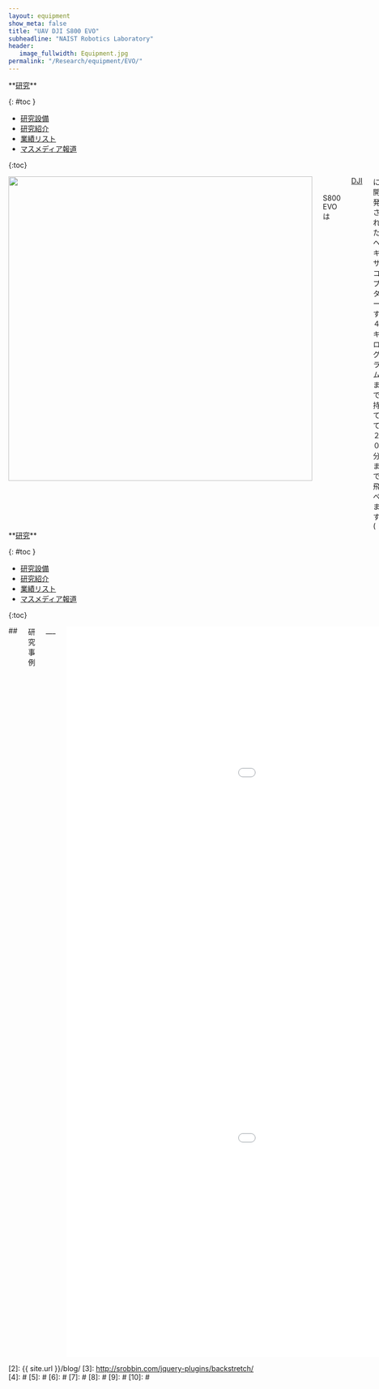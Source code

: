 ```yaml
---
layout: equipment
show_meta: false
title: "UAV DJI S800 EVO"
subheadline: "NAIST Robotics Laboratory"
header:
   image_fullwidth: Equipment.jpg
permalink: "/Research/equipment/EVO/"
---
```


<div class="row">
<div class="medium-4 medium-push-8 columns" markdown="1">
<div class="panel radius" markdown="1">
**<a href="{{ site.url }}{{ site.baseurl }}/Research/">研究</a>**

{: #toc }
*  <a href="{{ site.url }}{{ site.baseurl }}/Research/equipment/">研究設備</a>  
*  <a href="{{ site.url }}{{ site.baseurl }}/Research/topics/">研究紹介</a>  
*  <a href="{{ site.url }}{{ site.baseurl }}/Research/publication/">業績リスト</a>  
*  <a href="{{ site.url }}{{ site.baseurl }}/Research/press/">マスメディア報道</a>  

{:toc}
</div>
</div><!-- /.medium-4.columns -->

<div class="medium-8 medium-pull-4 columns" markdown="1">
<div style="text-align:center">
<img class="t50" src="{{ site.urlimg }}DJI.jpg" alt="" style="width: 600px;" style="height: 350px;">
</div>
<br/>
<br/>
S800 EVOは<a href="https://www.dji.com/jp">DJI</a>に開発されたヘキサコプターです。４キログラムまで持てて、２０分まで飛べます。(<a href="https://www.dji.com/jp/spreading-wings-s800-evo/spec">スペック詳細　(英語)</a>)  

</div>
</div><!-- /.row -->

<div class="row">
<div class="medium-4 medium-push-8 columns" markdown="1">
<div class="panel radius" markdown="1">
**<a href="{{ site.url }}{{ site.baseurl }}/Research/">研究</a>**

{: #toc }
*  <a href="{{ site.url }}{{ site.baseurl }}/Research/equipment/">研究設備</a>  
*  <a href="{{ site.url }}{{ site.baseurl }}/Research/topics/">研究紹介</a>  
*  <a href="{{ site.url }}{{ site.baseurl }}/Research/publication/">業績リスト</a>  
*  <a href="{{ site.url }}{{ site.baseurl }}/Research/press/">マスメディア報道</a>  

{:toc}
</div>
</div><!-- /.medium-4.columns -->

<div class="medium-8 medium-pull-4 columns" markdown="1">
## <span style="font-size: 100%">研究事例</span>
___

<div style="text-align:center">
<div class="flex-video">
        <iframe width="1280" height="720" src="//www.youtube.com/embed/nrxAW97E3tI" frameborder="0" allowfullscreen></iframe>
</div>
<div class="flex-video">
        <iframe width="1280" height="720" src="//www.youtube.com/embed/8c3Amd0bn7c" frameborder="0" allowfullscreen></iframe>
</div>
</div>
<br/>
<br/>
Rapid terrain mapping of areas affected by natural disasters for rescue efforts.[Nemanja JAKOVLJEVIC, Atsutoshi IKEDA, Masahiro YOSHIKAWA, Jun TAKAMATSU, and Tsukasa OGASAWARA: "Airborne System for Rapid Environment Modelling," 第15回計測自動制御学会システムインテグレーション部門講演会(SI2014), 3I1-2, Dec. 15-17, 2014.]  
## <span style="font-size: 100%">キーワード</span>
___
UAV, Hexacopter, Computer Vision, Unmanned Aerial Surveillance
</div> 
</div><!-- /.row -->



 [1]: http://kramdown.gettalong.org/converter/html.html#toc
 [2]: {{ site.url }}/blog/
 [3]: http://srobbin.com/jquery-plugins/backstretch/
 [4]: #
 [5]: #
 [6]: #
 [7]: #
 [8]: #
 [9]: #
 [10]: #

